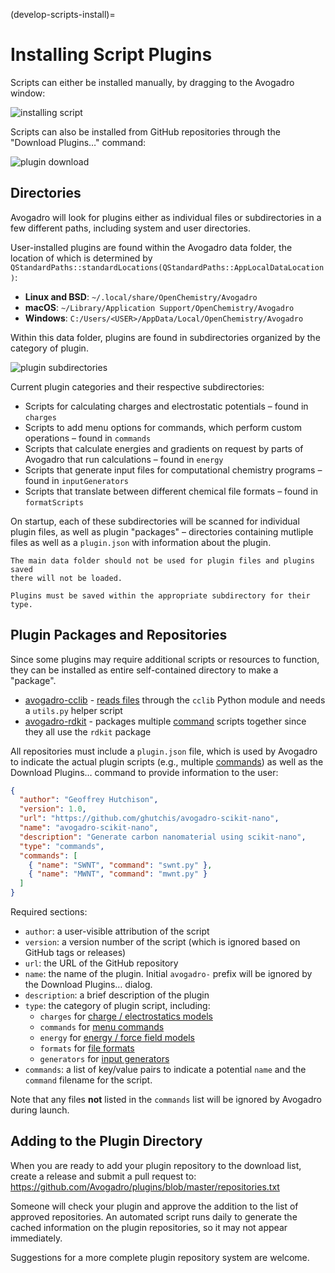 (develop-scripts-install)=

# Installing Script Plugins

Scripts can either be installed manually, by dragging to the Avogadro window:

![installing script](../_static/install-script.png)

Scripts can also be installed from GitHub repositories through the "Download Plugins…" command:

![plugin download](../_static/plugin-download.png)

## Directories

Avogadro will look for plugins either as individual files or subdirectories
in a few different paths, including system and user directories.

User-installed plugins are found within the Avogadro data folder, the location
of which is determined by
`QStandardPaths::standardLocations(QStandardPaths::AppLocalDataLocation)`:

- **Linux and BSD**: `~/.local/share/OpenChemistry/Avogadro`
- **macOS**: `~/Library/Application Support/OpenChemistry/Avogadro`
- **Windows**: `C:/Users/<USER>/AppData/Local/OpenChemistry/Avogadro`

Within this data folder, plugins are found in subdirectories organized by the
category of plugin.

![plugin subdirectories](../_static/plugin-directories.png)

Current plugin categories and their respective subdirectories:
- Scripts for calculating charges and electrostatic potentials – found in `charges`
- Scripts to add menu options for commands, which perform custom operations – found in `commands`
- Scripts that calculate energies and gradients on request by parts of Avogadro that run calculations – found in `energy`
- Scripts that generate input files for computational chemistry programs – found in `inputGenerators`
- Scripts that translate between different chemical file formats – found in `formatScripts`

On startup, each of these subdirectories will be scanned for individual
plugin files, as well as plugin "packages" – directories containing mutliple
files as well as a `plugin.json` with information about the plugin.

```{warning}
The main data folder should not be used for plugin files and plugins saved
there will not be loaded.

Plugins must be saved within the appropriate subdirectory for their type.
```

## Plugin Packages and Repositories

Since some plugins may require additional scripts or resources to function,
they can be installed as entire self-contained directory to make a "package".

- [avogadro-cclib](https://github.com/OpenChemistry/avogadro-cclib) - [reads files](formats) through the `cclib` Python module and needs a `utils.py` helper script
- [avogadro-rdkit](https://github.com/ghutchis/avogadro-rdkit) - packages multiple [command](commands) scripts together since they all use the `rdkit` package

All repositories must include a `plugin.json` file, which is used by Avogadro
to indicate the actual plugin scripts (e.g., multiple [commands](commands))
as well as the Download Plugins… command to provide information to the user:

```json
{
  "author": "Geoffrey Hutchison",
  "version": 1.0,
  "url": "https://github.com/ghutchis/avogadro-scikit-nano",
  "name": "avogadro-scikit-nano",
  "description": "Generate carbon nanomaterial using scikit-nano",
  "type": "commands",
  "commands": [
    { "name": "SWNT", "command": "swnt.py" },
    { "name": "MWNT", "command": "mwnt.py" }
  ]
}
```

Required sections:
- `author`: a user-visible attribution of the script
- `version`: a version number of the script (which is ignored based on GitHub tags or releases)
- `url`: the URL of the GitHub repository
- `name`: the name of the plugin. Initial `avogadro-` prefix will be ignored by the Download Plugins… dialog.
- `description`: a brief description of the plugin
- `type`: the category of plugin script, including:
  - `charges` for [charge / electrostatics models](charges)
  - `commands` for [menu commands](commands)
  - `energy` for [energy / force field models](energy)
  - `formats` for [file formats](formats)
  - `generators` for [input generators](generators)
- `commands`: a list of key/value pairs to indicate a potential `name` and the `command` filename for the script.

Note that any files **not** listed in the `commands` list will be ignored by
Avogadro during launch.

## Adding to the Plugin Directory

When you are ready to add your plugin repository to the download list, create a release and submit a 
pull request to:
https://github.com/Avogadro/plugins/blob/master/repositories.txt

Someone will check your plugin and approve the addition to the list of approved repositories. An 
automated script runs daily to generate the cached information on the plugin repositories, so it may
not appear immediately.

Suggestions for a more complete plugin repository system are welcome.
